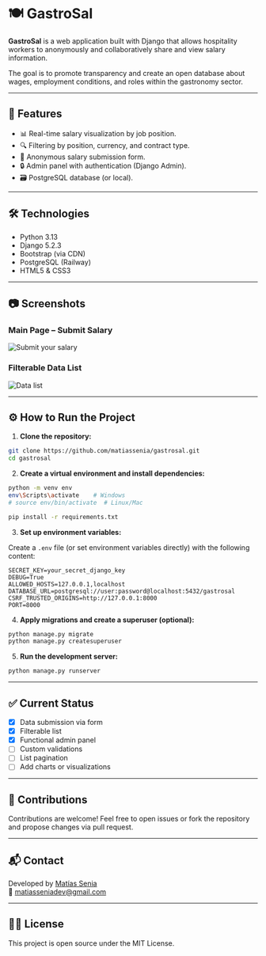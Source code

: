 # 🍽️ GastroSal

**GastroSal** is a web application built with Django that allows hospitality workers to anonymously and collaboratively share and view salary information.

The goal is to promote transparency and create an open database about wages, employment conditions, and roles within the gastronomy sector.

---

## 🚀 Features

- 📊 Real-time salary visualization by job position.
- 🔍 Filtering by position, currency, and contract type.
- 📝 Anonymous salary submission form.
- 🔒 Admin panel with authentication (Django Admin).
- 🗃️ PostgreSQL database (or local).

---

## 🛠️ Technologies

- Python 3.13  
- Django 5.2.3  
- Bootstrap (via CDN)  
- PostgreSQL (Railway)  
- HTML5 & CSS3  

---

## 📷 Screenshots

### Main Page – Submit Salary

![Submit your salary]()

### Filterable Data List

![Data list]()

---

## ⚙️ How to Run the Project

1. **Clone the repository:**

```bash
git clone https://github.com/matiassenia/gastrosal.git
cd gastrosal
```

2. **Create a virtual environment and install dependencies:**

```bash
python -m venv env
env\Scripts\activate    # Windows
# source env/bin/activate  # Linux/Mac

pip install -r requirements.txt
```

3. **Set up environment variables:**

Create a `.env` file (or set environment variables directly) with the following content:

```
SECRET_KEY=your_secret_django_key
DEBUG=True
ALLOWED_HOSTS=127.0.0.1,localhost
DATABASE_URL=postgresql://user:password@localhost:5432/gastrosal
CSRF_TRUSTED_ORIGINS=http://127.0.0.1:8000
PORT=8000
```

4. **Apply migrations and create a superuser (optional):**

```bash
python manage.py migrate
python manage.py createsuperuser
```

5. **Run the development server:**

```bash
python manage.py runserver
```

---

## ✅ Current Status

- [x] Data submission via form  
- [x] Filterable list  
- [x] Functional admin panel  
- [ ] Custom validations  
- [ ] List pagination  
- [ ] Add charts or visualizations  

---

## 🤝 Contributions

Contributions are welcome! Feel free to open issues or fork the repository and propose changes via pull request.

---

## 📬 Contact

Developed by [Matías Senia](https://www.linkedin.com/in/matiassenia/)  
📧 matiasseniadev@gmail.com

---

## 🧑‍💻 License

This project is open source under the MIT License.
